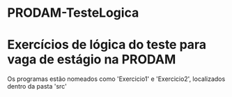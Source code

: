 # PRODAM-TesteLogica
# Exercícios de lógica do teste para vaga de estágio na PRODAM
Os programas estão nomeados como 'Exercicio1' e 'Exercicio2', localizados dentro da pasta 'src'

